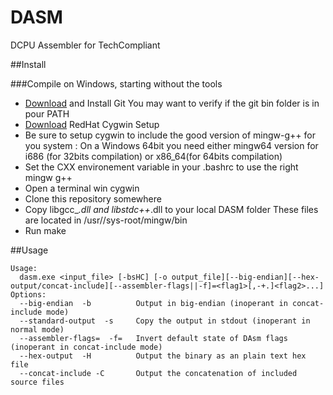# DASM
  DCPU Assembler for TechCompliant

##Install

###Compile on Windows, starting without the tools
- [Download](https://git-scm.com/download/win) and Install Git
    You may want to verify if the git bin folder is in pour PATH
- [Download](http://www.redhat.com/services/custom/cygwin/) RedHat Cygwin Setup
- Be sure to setup cygwin to include the good version of mingw-g++ for you system :
    On a Windows 64bit you need either mingw64 version for i686 (for 32bits compilation) or x86_64(for 64bits compilation)
- Set the CXX environement variable in your .bashrc to use the right mingw g++
- Open a terminal win cygwin
- Clone this repository somewhere
- Copy libgcc_*.dll and libstdc++*.dll to your local DASM folder
    These files are located in <cygwin folder>/usr/<your favorite mingw version>/sys-root/mingw/bin
- Run make


##Usage
```
Usage:
  dasm.exe <input_file> [-bsHC] [-o output_file][--big-endian][--hex-output/concat-include][--assembler-flags||-f]=<flag1>[,-+.]<flag2>...]
Options:
  --big-endian  -b          Output in big-endian (inoperant in concat-include mode)
  --standard-output  -s     Copy the output in stdout (inoperant in normal mode)
  --assembler-flags=  -f=   Invert default state of DAsm flags (inoperant in concat-include mode)
  --hex-output  -H          Output the binary as an plain text hex file
  --concat-include -C       Output the concatenation of included source files
  ```
